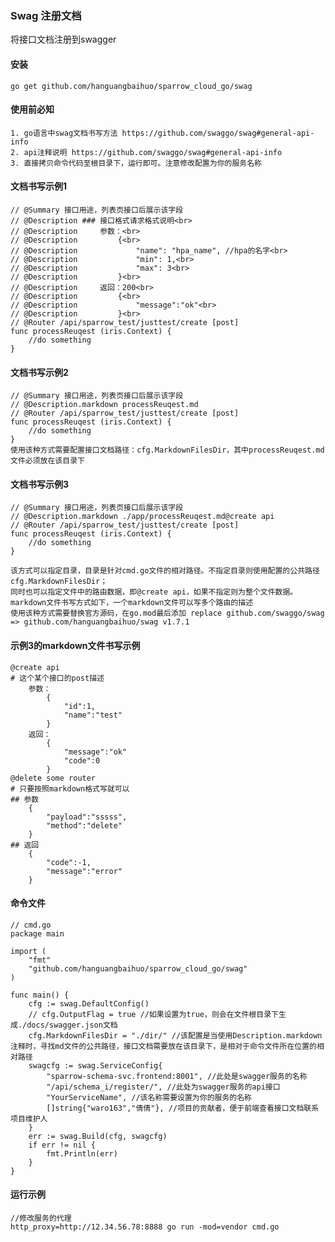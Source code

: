### Swag 注册文档

   将接口文档注册到swagger

#### 安装

    go get github.com/hanguangbaihuo/sparrow_cloud_go/swag

#### 使用前必知

    1. go语言中swag文档书写方法 https://github.com/swaggo/swag#general-api-info
    2. api注释说明 https://github.com/swaggo/swag#general-api-info
    3. 直接拷贝命令代码至根目录下，运行即可。注意修改配置为你的服务名称

#### 文档书写示例1

    // @Summary 接口用途，列表页接口后展示该字段
    // @Description ### 接口格式请求格式说明<br> 
    // @Description     参数：<br> 
    // @Description         {<br> 
    // @Description             "name": "hpa_name", //hpa的名字<br> 
    // @Description             "min": 1,<br> 
    // @Description             "max": 3<br> 
    // @Description         }<br> 
    // @Description     返回：200<br>
    // @Description         {<br> 
    // @Description             "message":"ok"<br> 
    // @Description         }<br>
    // @Router /api/sparrow_test/justtest/create [post]
    func processReuqest (iris.Context) {
        //do something
    }

#### 文档书写示例2

    // @Summary 接口用途，列表页接口后展示该字段
    // @Description.markdown processReuqest.md
    // @Router /api/sparrow_test/justtest/create [post]
    func processReuqest (iris.Context) {
        //do something
    }
    使用该种方式需要配置接口文档路径：cfg.MarkdownFilesDir，其中processReuqest.md文件必须放在该目录下

#### 文档书写示例3

    // @Summary 接口用途，列表页接口后展示该字段
    // @Description.markdown ./app/processReuqest.md@create api
    // @Router /api/sparrow_test/justtest/create [post]
    func processReuqest (iris.Context) {
        //do something
    }

    该方式可以指定目录，目录是针对cmd.go文件的相对路径。不指定目录则使用配置的公共路径cfg.MarkdownFilesDir；
    同时也可以指定文件中的路由数据，即@create api，如果不指定则为整个文件数据。markdown文件书写方式如下，一个markdown文件可以写多个路由的描述
    使用该种方式需要替换官方源码，在go.mod最后添加 replace github.com/swaggo/swag => github.com/hanguangbaihuo/swag v1.7.1

#### 示例3的markdown文件书写示例

    @create api
    # 这个某个接口的post描述
        参数：
            {
                "id":1,
                "name":"test"
            }
        返回：
            {
                "message":"ok"
                "code":0
            }
    @delete some router
    # 只要按照markdown格式写就可以
    ## 参数
        {
            "payload":"sssss",
            "method":"delete"
        }
    ## 返回
        {
            "code":-1,
            "message":"error"
        }

#### 命令文件

    // cmd.go
    package main

    import (
        "fmt"
        "github.com/hanguangbaihuo/sparrow_cloud_go/swag"
    )

    func main() {
        cfg := swag.DefaultConfig()
        // cfg.OutputFlag = true //如果设置为true，则会在文件根目录下生成./docs/swagger.json文档
        cfg.MarkdownFilesDir = "./dir/" //该配置是当使用Description.markdown注释时，寻找md文件的公共路径，接口文档需要放在该目录下，是相对于命令文件所在位置的相对路径
        swagcfg := swag.ServiceConfig{
            "sparrow-schema-svc.frontend:8001", //此处是swagger服务的名称
            "/api/schema_i/register/", //此处为swagger服务的api接口
            "YourServiceName", //该名称需要设置为你的服务的名称
            []string{"waro163","倩倩"}, //项目的贡献者，便于前端查看接口文档联系项目维护人
        }
        err := swag.Build(cfg, swagcfg)
        if err != nil {
            fmt.Println(err)
        }
    }
    
#### 运行示例
    
    //修改服务的代理
    http_proxy=http://12.34.56.78:8888 go run -mod=vendor cmd.go